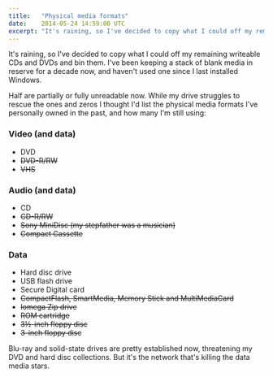 ```yaml
---
title:   "Physical media formats"
date:    2014-05-24 14:59:00 UTC
excerpt: "It's raining, so I've decided to copy what I could off my remaining writeable CDs and DVDs and bin them."
---
```


It's raining, so I've decided to copy what I could off my remaining writeable CDs and DVDs and bin them.  I've been keeping a stack of blank media in reserve for a decade now, and haven't used one since I last installed Windows.

Half are partially or fully unreadable now.  While my drive struggles to rescue the ones and zeros I thought I'd list the physical media formats I've personally owned in the past, and how many I'm still using:

### Video (and data)

- DVD
- <s>DVD-R/RW</s>
- <s>VHS</s>

### Audio (and data)

- CD
- <s>CD-R/RW</s>
- <s>Sony MiniDisc (my stepfather was a musician)</s>
- <s>Compact Cassette</s>

### Data

- Hard disc drive
- USB flash drive
- Secure Digital card
- <s>CompactFlash, SmartMedia, Memory Stick and MultiMediaCard</s>
- <s>Iomega Zip drive</s>
- <s>ROM cartridge</s>
- <s>3½-inch floppy disc</s>
- <s>3-inch floppy disc</s>

Blu-ray and solid-state drives are pretty established now, threatening my DVD and hard disc collections.  But it's the network that's killing the data media stars.